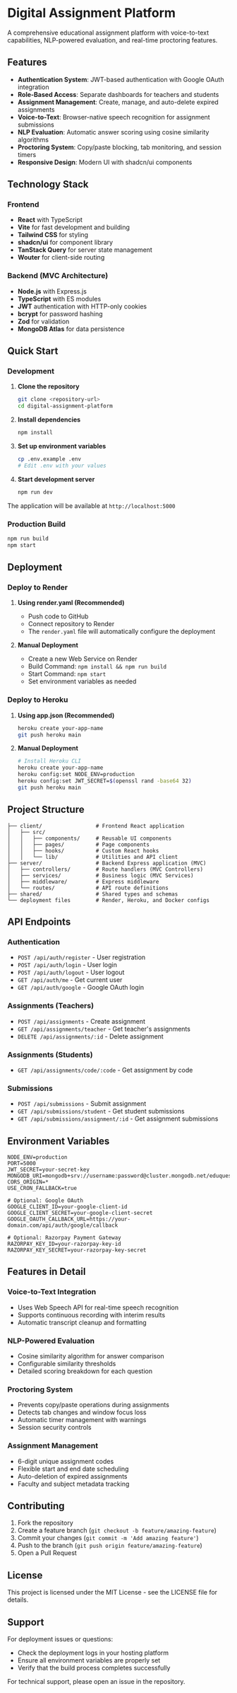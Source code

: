 # Digital Assignment Platform

A comprehensive educational assignment platform with voice-to-text capabilities, NLP-powered evaluation, and real-time proctoring features.

## Features

- **Authentication System**: JWT-based authentication with Google OAuth integration
- **Role-Based Access**: Separate dashboards for teachers and students
- **Assignment Management**: Create, manage, and auto-delete expired assignments
- **Voice-to-Text**: Browser-native speech recognition for assignment submissions
- **NLP Evaluation**: Automatic answer scoring using cosine similarity algorithms
- **Proctoring System**: Copy/paste blocking, tab monitoring, and session timers
- **Responsive Design**: Modern UI with shadcn/ui components

## Technology Stack

### Frontend
- **React** with TypeScript
- **Vite** for fast development and building
- **Tailwind CSS** for styling
- **shadcn/ui** for component library
- **TanStack Query** for server state management
- **Wouter** for client-side routing

### Backend (MVC Architecture)
- **Node.js** with Express.js
- **TypeScript** with ES modules
- **JWT** authentication with HTTP-only cookies
- **bcrypt** for password hashing
- **Zod** for validation
- **MongoDB Atlas** for data persistence

## Quick Start

### Development

1. **Clone the repository**
   ```bash
   git clone <repository-url>
   cd digital-assignment-platform
   ```

2. **Install dependencies**
   ```bash
   npm install
   ```

3. **Set up environment variables**
   ```bash
   cp .env.example .env
   # Edit .env with your values
   ```

4. **Start development server**
   ```bash
   npm run dev
   ```

The application will be available at `http://localhost:5000`

### Production Build

```bash
npm run build
npm start
```

## Deployment

### Deploy to Render

1. **Using render.yaml (Recommended)**
   - Push code to GitHub
   - Connect repository to Render
   - The `render.yaml` file will automatically configure the deployment

2. **Manual Deployment**
   - Create a new Web Service on Render
   - Build Command: `npm install && npm run build`
   - Start Command: `npm start`
   - Set environment variables as needed

### Deploy to Heroku

1. **Using app.json (Recommended)**
   ```bash
   heroku create your-app-name
   git push heroku main
   ```

2. **Manual Deployment**
   ```bash
   # Install Heroku CLI
   heroku create your-app-name
   heroku config:set NODE_ENV=production
   heroku config:set JWT_SECRET=$(openssl rand -base64 32)
   git push heroku main
   ```

## Project Structure

```
├── client/                 # Frontend React application
│   ├── src/
│   │   ├── components/     # Reusable UI components
│   │   ├── pages/          # Page components
│   │   ├── hooks/          # Custom React hooks
│   │   └── lib/            # Utilities and API client
├── server/                 # Backend Express application (MVC)
│   ├── controllers/        # Route handlers (MVC Controllers)
│   ├── services/           # Business logic (MVC Services)
│   ├── middleware/         # Express middleware
│   └── routes/             # API route definitions
├── shared/                 # Shared types and schemas
└── deployment files        # Render, Heroku, and Docker configs
```

## API Endpoints

### Authentication
- `POST /api/auth/register` - User registration
- `POST /api/auth/login` - User login
- `POST /api/auth/logout` - User logout
- `GET /api/auth/me` - Get current user
- `GET /api/auth/google` - Google OAuth login

### Assignments (Teachers)
- `POST /api/assignments` - Create assignment
- `GET /api/assignments/teacher` - Get teacher's assignments
- `DELETE /api/assignments/:id` - Delete assignment

### Assignments (Students)
- `GET /api/assignments/code/:code` - Get assignment by code

### Submissions
- `POST /api/submissions` - Submit assignment
- `GET /api/submissions/student` - Get student submissions
- `GET /api/submissions/assignment/:id` - Get assignment submissions

## Environment Variables

```env
NODE_ENV=production
PORT=5000
JWT_SECRET=your-secret-key
MONGODB_URI=mongodb+srv://username:password@cluster.mongodb.net/eduquest
CORS_ORIGIN=*
USE_CRON_FALLBACK=true

# Optional: Google OAuth
GOOGLE_CLIENT_ID=your-google-client-id
GOOGLE_CLIENT_SECRET=your-google-client-secret
GOOGLE_OAUTH_CALLBACK_URL=https://your-domain.com/api/auth/google/callback

# Optional: Razorpay Payment Gateway
RAZORPAY_KEY_ID=your-razorpay-key-id
RAZORPAY_KEY_SECRET=your-razorpay-key-secret
```

## Features in Detail

### Voice-to-Text Integration
- Uses Web Speech API for real-time speech recognition
- Supports continuous recording with interim results
- Automatic transcript cleanup and formatting

### NLP-Powered Evaluation
- Cosine similarity algorithm for answer comparison
- Configurable similarity thresholds
- Detailed scoring breakdown for each question

### Proctoring System
- Prevents copy/paste operations during assignments
- Detects tab changes and window focus loss
- Automatic timer management with warnings
- Session security controls

### Assignment Management
- 6-digit unique assignment codes
- Flexible start and end date scheduling
- Auto-deletion of expired assignments
- Faculty and subject metadata tracking

## Contributing

1. Fork the repository
2. Create a feature branch (`git checkout -b feature/amazing-feature`)
3. Commit your changes (`git commit -m 'Add amazing feature'`)
4. Push to the branch (`git push origin feature/amazing-feature`)
5. Open a Pull Request

## License

This project is licensed under the MIT License - see the LICENSE file for details.

## Support

For deployment issues or questions:
- Check the deployment logs in your hosting platform
- Ensure all environment variables are properly set
- Verify that the build process completes successfully

For technical support, please open an issue in the repository.